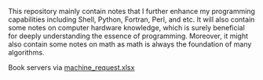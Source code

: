 This repository mainly contain notes that I further enhance my programming capabilities including Shell, Python, Fortran, Perl, and etc. It will also contain some notes on computer hardware knowledge, which is surely beneficial for deeply understanding the essence of programming. Moreover, it might also contain some notes on math as math is always the foundation of many algorithms.

Book servers via [machine_request.xlsx](https://uoe-my.sharepoint.com/:x:/g/personal/msadiq_ed_ac_uk/EWFv05FmzMFKrHiouuB55_IBuIOHyGqvp4cO6jb1V1uIEg)
